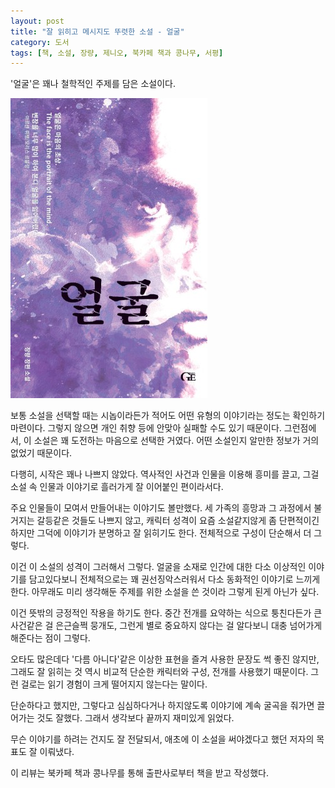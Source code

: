 ```yaml
---
layout: post
title: "잘 읽히고 메시지도 뚜렷한 소설 - 얼굴"
category: 도서
tags: [책, 소설, 장량, 제니오, 북카페 책과 콩나무, 서평]
---
```


'얼굴'은
꽤나 철학적인 주제를 담은 소설이다.

![표지](/images/book/the-face-book-h480.jpg)

보통 소설을 선택할 때는 시놉이라든가 적어도 어떤 유형의 이야기라는 정도는 확인하기 마련이다.
그렇지 않으면 개인 취향 등에 안맞아 실패할 수도 있기 때문이다.
그런점에서, 이 소설은 꽤 도전하는 마음으로 선택한 거였다.
어떤 소설인지 알만한 정보가 거의 없었기 때문이다.

다행히, 시작은 꽤나 나쁘지 않았다.
역사적인 사건과 인물을 이용해 흥미를 끌고,
그걸 소설 속 인물과 이야기로 흘러가게 잘 이어붙인 편이라서다.

주요 인물들이 모여서 만들어내는 이야기도 볼만했다.
세 가족의 흥망과 그 과정에서 불거지는 갈등같은 것들도 나쁘지 않고,
캐릭터 성격이 요즘 소설같지않게 좀 단편적이긴 하지만
그덕에 이야기가 분명하고 잘 읽히기도 한다.
전체적으로 구성이 단순해서 더 그렇다.

이건 이 소설의 성격이 그러해서 그렇다.
얼굴을 소재로 인간에 대한 다소 이상적인 이야기를 담고있다보니
전체적으로는 꽤 권선징악스러워서
다소 동화적인 이야기로 느끼게 한다.
아무래도 미리 생각해둔 주제를 위한 소설을 쓴 것이라 그렇게 된게 아닌가 싶다.

이건 뜻밖의 긍정적인 작용을 하기도 한다.
중간 전개를 요약하는 식으로 퉁친다든가
큰 사건같은 걸 은근슬쩍 뭉개도,
그런게 별로 중요하지 않다는 걸 알다보니
대충 넘어가게 해준다는 점이 그렇다.

오타도 많은데다 '다름 아니다'같은 이상한 표현을 즐겨 사용한 문장도 썩 좋진 않지만,
그래도 잘 읽히는 것 역시
비교적 단순한 캐릭터와 구성, 전개를 사용했기 때문이다.
그런 걸로는 읽기 경험이 크게 떨어지지 않는다는 말이다.

단순하다고 했지만, 그렇다고 심심하다거나 하지않도록
이야기에 계속 굴곡을 줘가면 끌어가는 것도 잘했다.
그래서 생각보다 끝까지 재미있게 읽었다.

무슨 이야기를 하려는 건지도 잘 전달되서,
애초에 이 소설을 써야겠다고 했던 저자의 목표도 잘 이뤄냈다.



<div class="im im-info">
이 리뷰는 북카페 책과 콩나무를 통해 출판사로부터 책을 받고 작성했다.
</div>
